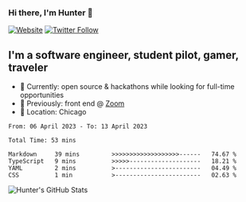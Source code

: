 ### Hi there, I'm Hunter 👋

[![Website](https://img.shields.io/website?label=iforgotyour.name&style=for-the-badge&url=https%3A%2F%2Fiforgotyour.name)](https://iforgotyour.name)
[![Twitter Follow](https://img.shields.io/twitter/follow/ghgoodreau?color=1DA1F2&logo=twitter&style=for-the-badge)](https://twitter.com/intent/user?screen_name=ghgoodreau)

## I'm a software engineer, student pilot, gamer, traveler

- 🔭 Currently: open source & hackathons while looking for full-time opportunities
- 📖 Previously: front end @ [Zoom](https://zoom.us/)
- 📍 Location: Chicago

<!-- Discord Presence from https://github.com/cnrad/lanyard-profile-readme -->

<!-- [![Discord Presence](https://lanyard-profile-readme.vercel.app/api/163118061828833280)](https://discord.com/users/163118061828833280) -->

<!-- GitHub stats from  https://github.com/anuraghazra/github-readme-stats -->

<!--START_SECTION:waka-->

```text
From: 06 April 2023 - To: 13 April 2023

Total Time: 53 mins

Markdown     39 mins         >>>>>>>>>>>>>>>>>>>------   74.67 %
TypeScript   9 mins          >>>>>--------------------   18.21 %
YAML         2 mins          >------------------------   04.49 %
CSS          1 min           >------------------------   02.63 %
```

<!--END_SECTION:waka-->

<img align="left" alt="Hunter's GitHub Stats" src="https://github-readme-stats.vercel.app/api?username=ghgoodreau&show_icons=true&hide_border=true&theme=nord" />

[website]: https://www.iforgotyour.name/
[twitter]: https://twitter.com/ghgoodreau
[instagram]: https://instagram.com/ghgoodreau
[linkedin]: https://linkedin.com/in/ghgoodreau
